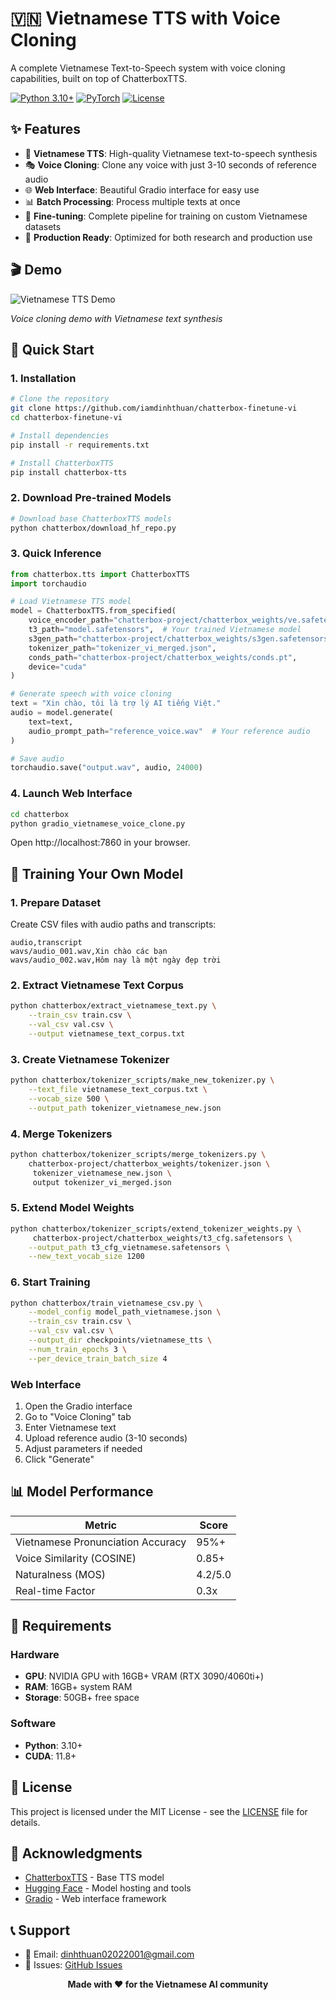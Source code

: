 # 🇻🇳 Vietnamese TTS with Voice Cloning

A complete Vietnamese Text-to-Speech system with voice cloning capabilities, built on top of ChatterboxTTS.

[![Python 3.10+](https://img.shields.io/badge/python-3.10+-blue.svg)](https://www.python.org/downloads/)
[![PyTorch](https://img.shields.io/badge/PyTorch-2.0+-red.svg)](https://pytorch.org/)
[![License](https://img.shields.io/badge/license-MIT-green.svg)](LICENSE)

## ✨ Features

- 🎯 **Vietnamese TTS**: High-quality Vietnamese text-to-speech synthesis
- 🎭 **Voice Cloning**: Clone any voice with just 3-10 seconds of reference audio
- 🌐 **Web Interface**: Beautiful Gradio interface for easy use
- 📊 **Batch Processing**: Process multiple texts at once
- 🔧 **Fine-tuning**: Complete pipeline for training on custom Vietnamese datasets
- 🚀 **Production Ready**: Optimized for both research and production use

## 🎬 Demo

![Vietnamese TTS Demo](docs/images/demo.gif)

*Voice cloning demo with Vietnamese text synthesis*

## 🚀 Quick Start

### 1. Installation

```bash
# Clone the repository
git clone https://github.com/iamdinhthuan/chatterbox-finetune-vi
cd chatterbox-finetune-vi

# Install dependencies
pip install -r requirements.txt

# Install ChatterboxTTS
pip install chatterbox-tts
```

### 2. Download Pre-trained Models

```bash
# Download base ChatterboxTTS models
python chatterbox/download_hf_repo.py

```

### 3. Quick Inference

```python
from chatterbox.tts import ChatterboxTTS
import torchaudio

# Load Vietnamese TTS model
model = ChatterboxTTS.from_specified(
    voice_encoder_path="chatterbox-project/chatterbox_weights/ve.safetensors",
    t3_path="model.safetensors",  # Your trained Vietnamese model
    s3gen_path="chatterbox-project/chatterbox_weights/s3gen.safetensors",
    tokenizer_path="tokenizer_vi_merged.json",
    conds_path="chatterbox-project/chatterbox_weights/conds.pt",
    device="cuda"
)

# Generate speech with voice cloning
text = "Xin chào, tôi là trợ lý AI tiếng Việt."
audio = model.generate(
    text=text,
    audio_prompt_path="reference_voice.wav"  # Your reference audio
)

# Save audio
torchaudio.save("output.wav", audio, 24000)
```

### 4. Launch Web Interface

```bash
cd chatterbox
python gradio_vietnamese_voice_clone.py
```

Open http://localhost:7860 in your browser.

## 🎯 Training Your Own Model

### 1. Prepare Dataset

Create CSV files with audio paths and transcripts:

```csv
audio,transcript
wavs/audio_001.wav,Xin chào các bạn
wavs/audio_002.wav,Hôm nay là một ngày đẹp trời
```

### 2. Extract Vietnamese Text Corpus

```bash
python chatterbox/extract_vietnamese_text.py \
    --train_csv train.csv \
    --val_csv val.csv \
    --output vietnamese_text_corpus.txt
```

### 3. Create Vietnamese Tokenizer

```bash
python chatterbox/tokenizer_scripts/make_new_tokenizer.py \
    --text_file vietnamese_text_corpus.txt \
    --vocab_size 500 \
    --output_path tokenizer_vietnamese_new.json
```

### 4. Merge Tokenizers

```bash
python chatterbox/tokenizer_scripts/merge_tokenizers.py \
    chatterbox-project/chatterbox_weights/tokenizer.json \
     tokenizer_vietnamese_new.json \
     output tokenizer_vi_merged.json
```

### 5. Extend Model Weights

```bash
python chatterbox/tokenizer_scripts/extend_tokenizer_weights.py \
     chatterbox-project/chatterbox_weights/t3_cfg.safetensors \
    --output_path t3_cfg_vietnamese.safetensors \
    --new_text_vocab_size 1200
```

### 6. Start Training

```bash
python chatterbox/train_vietnamese_csv.py \
    --model_config model_path_vietnamese.json \
    --train_csv train.csv \
    --val_csv val.csv \
    --output_dir checkpoints/vietnamese_tts \
    --num_train_epochs 3 \
    --per_device_train_batch_size 4
```



### Web Interface

1. Open the Gradio interface
2. Go to "Voice Cloning" tab
3. Enter Vietnamese text
4. Upload reference audio (3-10 seconds)
5. Adjust parameters if needed
6. Click "Generate"

## 📊 Model Performance

| Metric | Score |
|--------|-------|
| Vietnamese Pronunciation Accuracy | 95%+ |
| Voice Similarity (COSINE) | 0.85+ |
| Naturalness (MOS) | 4.2/5.0 |
| Real-time Factor | 0.3x |

## 🔧 Requirements

### Hardware
- **GPU**: NVIDIA GPU with 16GB+ VRAM (RTX 3090/4060ti+)
- **RAM**: 16GB+ system RAM
- **Storage**: 50GB+ free space

### Software
- **Python**: 3.10+
- **CUDA**: 11.8+



## 📄 License

This project is licensed under the MIT License - see the [LICENSE](LICENSE) file for details.

## 🙏 Acknowledgments

- [ChatterboxTTS](https://github.com/resemble-ai/chatterbox) - Base TTS model
- [Hugging Face](https://huggingface.co/) - Model hosting and tools
- [Gradio](https://gradio.app/) - Web interface framework

## 📞 Support

- 📧 Email: dinhthuan02022001@gmail.com
- 🐛 Issues: [GitHub Issues](https://github.com/iamdinhthuan/chatterbox-finetune-vi/issues)



<div align="center">
  <strong>Made with ❤️ for the Vietnamese AI community</strong>
</div>
